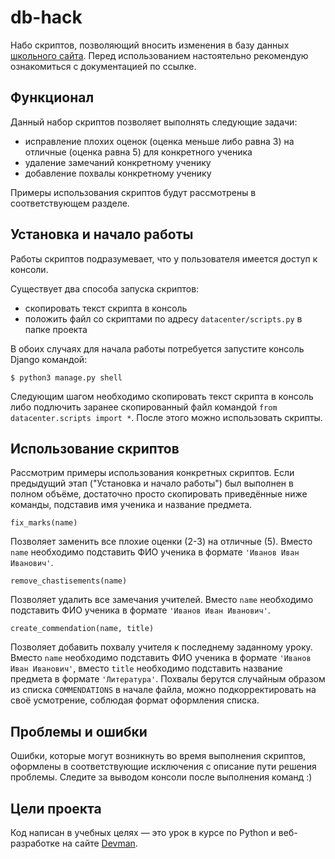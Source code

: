# db-hack

Набо скриптов, позволяющий вносить изменения в базу данных [школьного сайта](https://github.com/devmanorg/e-diary/tree/master).
Перед использованием настоятельно рекомендую ознакомиться с документацией по ссылке.

## Функционал
Данный набор скриптов позволяет выполнять следующие задачи:

- исправление плохих оценок (оценка меньше либо равна 3) на отличные (оценка равна 5) для конкретного ученика
- удаление замечаний конкретному ученику
- добавление похвалы конкретному ученику

Примеры использования скриптов будут рассмотрены в соответствующем разделе.

## Установка и начало работы

Работы скриптов подразумевает, что у пользователя имеется доступ к консоли.

Существует два способа запуска скриптов:

- скопировать текст скрипта в консоль
- положить файл со скриптами по адресу ``datacenter/scripts.py`` в папке проекта


В обоих случаях для начала работы потребуется запустите консоль Django командой:
```
$ python3 manage.py shell
```

Следующим шагом необходимо скопировать текст скрипта в консоль либо подлючить заранее скопированный файл командой `from datacenter.scripts import *`.
После этого можно использовать скрипты.

## Использование скриптов
Рассмотрим примеры использования конкретных скриптов. Если предыдущий этап ("Установка и начало работы") был выполнен в полном объёме, достаточно просто скопировать приведённые ниже команды, подставив имя ученика и название предмета.

```
fix_marks(name)
```
Позволяет заменить все плохие оценки (2-3) на отличные (5). Вместо `name` необходимо подставить ФИО ученика в формате `'Иванов Иван Иванович'`.

```
remove_chastisements(name)
```
Позволяет удалить все замечания учителей. Вместо `name` необходимо подставить ФИО ученика в формате `'Иванов Иван Иванович'`.

```
create_commendation(name, title)
```
Позволяет добавить похвалу учителя к последнему заданному уроку. Вместо `name` необходимо подставить ФИО ученика в формате `'Иванов Иван Иванович'`, вместо `title` необходимо подставить название предмета в формате `'Литература'`. Похвалы берутся случайным образом из списка `COMMENDATIONS` в начале файла, можно подкорректировать на своё усмотрение, соблюдая формат оформления списка.

## Проблемы и ошибки

Ошибки, которые могут возникнуть во время выполнения скриптов, оформлены в соответствующие исключения с описание пути решения проблемы. Следите за выводом консоли после выполнения команд :)

## Цели проекта

Код написан в учебных целях — это урок в курсе по Python и веб-разработке на сайте [Devman](https://dvmn.org).
